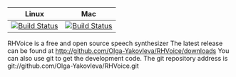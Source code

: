 | Linux                           | Mac                             |
|---------------------------------|---------------------------------|
| [![Build Status][master]][repo] | [![Build Status][macosx]][repo] |
[master]: https://travis-ci.org/nlprocby/RHVoice?branch=master
[macosx]: https://travis-ci.org/nlprocby/RHVoice?branch=macosx
[repo]: https://travis-ci.org/nlprocby/RHVoice

RHVoice is a free and open source speech synthesizer
The latest release can be found at http://github.com/Olga-Yakovleva/RHVoice/downloads
You can also use git to get the development code.
The git repository address is git://github.com/Olga-Yakovleva/RHVoice.git
